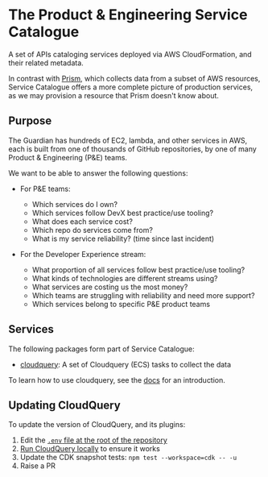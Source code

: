 # The Product & Engineering Service Catalogue
A set of APIs cataloging services deployed via AWS CloudFormation, and their
related metadata.

In contrast with [Prism](https://github.com/guardian/prism), which collects data
from a subset of AWS resources, Service Catalogue offers a more complete picture
of production services, as we may provision a resource that Prism doesn't know
about.

## Purpose
The Guardian has hundreds of EC2, lambda, and other services in AWS, each is
built from one of thousands of GitHub repositories, by one of many Product &
Engineering (P&E) teams.

We want to be able to answer the following questions:

- For P&E teams:
  - Which services do I own?
  - Which services follow DevX best practice/use tooling?
  - What does each service cost?
  - Which repo do services come from?
  - What is my service reliability? (time since last incident)

- For the Developer Experience stream:
  - What proportion of all services follow best practice/use tooling?
  - What kinds of technologies are different streams using?
  - What services are costing us the most money?
  - Which teams are struggling with reliability and need more support?
  - Which services belong to specific P&E product teams

## Services

The following packages form part of Service Catalogue:

* [cloudquery](packages/cloudquery/README.md): A set of Cloudquery (ECS) tasks to collect the data

To learn how to use cloudquery, see the [docs](docs/getting-started.md) for an introduction.

## Updating CloudQuery
To update the version of CloudQuery, and its plugins:
1. Edit the [`.env` file at the root of the repository](.env)
2. [Run CloudQuery locally](packages/cloudquery/README.md) to ensure it works
3. Update the CDK snapshot tests: `npm test --workspace=cdk -- -u`
4. Raise a PR
